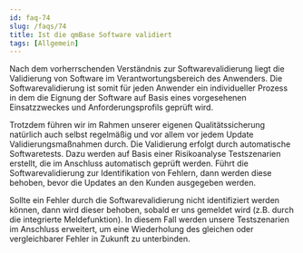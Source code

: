 ```yaml
---
id: faq-74
slug: /faqs/74
title: Ist die qmBase Software validiert
tags: [Allgemein]
---
```

Nach dem vorherrschenden Verständnis zur Softwarevalidierung liegt die Validierung von Software im Verantwortungsbereich des Anwenders. Die Softwarevalidierung ist somit für jeden Anwender ein individueller Prozess in dem die Eignung der Software auf Basis eines vorgesehenen Einsatzzweckes und Anforderungsprofils geprüft wird.

Trotzdem führen wir im Rahmen unserer eigenen Qualitätssicherung natürlich auch selbst regelmäßig und vor allem vor jedem Update Validierungsmaßnahmen durch. Die Validierung erfolgt durch automatische Softwaretests. Dazu werden auf Basis einer Risikoanalyse Testszenarien erstellt, die im Anschluss automatisch geprüft werden. Führt die Softwarevalidierung zur Identifikation von Fehlern, dann werden diese behoben, bevor die Updates an den Kunden ausgegeben werden.

Sollte ein Fehler durch die Softwarevalidierung nicht identifiziert werden können, dann wird dieser behoben, sobald er uns gemeldet wird (z.B. durch die integrierte Meldefunktion). In diesem Fall werden unsere Testszenarien im Anschluss erweitert, um eine Wiederholung des gleichen oder vergleichbarer Fehler in Zukunft zu unterbinden.